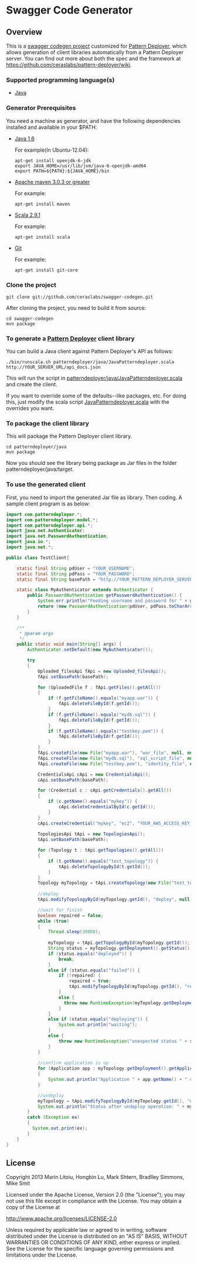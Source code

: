 # Swagger Code Generator

## Overview
This is a [swagger codegen project](https://github.com/wordnik/swagger-codegen) customized for [Pattern Deployer](https://github.com/ceraslabs/pattern-deployer), which allows generation of client libraries automatically from a 
Pattern Deployer server.  You can find out more about both the spec and the framework at https://github.com/ceraslabs/pattern-deployer/wiki.  

### Supported programming language(s)

* [Java](http://java.oracle.com)

### Generator Prerequisites
You need a machine as generator, and have the following dependencies installed and available in your $PATH:

* [Java 1.6](http://java.oracle.com)

  For example(In Ubuntu-12.04):
  ```
  apt-get install openjdk-6-jdk
  export JAVA_HOME=/usr/lib/jvm/java-6-openjdk-amd64
  export PATH=${PATH}:${JAVA_HOME}/bin
  ```

* [Apache maven 3.0.3 or greater](http://maven.apache.org/)

  For example:
  ```
  apt-get install maven
  ```

* [Scala 2.9.1](http://www.scala-lang.org)

  For example:
  ```
  apt-get install scala
  ```

* [Git](http://git-scm.com/)

  For example:
  ```
  apt-get install git-core
  ```

### Clone the project
```
git clone git://github.com/ceraslabs/swagger-codegen.git
```


After cloning the project, you need to build it from source:

```
cd swagger-codegen
mvn package
```

### To generate a [Pattern Deployer](https://github.com/ceraslabs/pattern-deployer) client library
You can build a Java client against Pattern Deployer's API as follows:

```
./bin/runscala.sh patterndeployer/java/JavaPatterndeployer.scala http://YOUR_SERVER_URL/api_docs.json
```

This will run the script in [patterndeployer/java/JavaPatterndeployer.scala](https://github.com/ceraslabs/swagger-codegen/blob/master/patterndeployer/java/JavaPatterndeployer.scala) and create the client.

If you want to override some of the defaults--like packages, etc.  For doing this, just modify the scala
script [JavaPatterndeployer.scala](https://github.com/ceraslabs/swagger-codegen/blob/master/patterndeployer/java/JavaPatterndeployer.scala) with the overrides you want.

### To package the client library

This will package the Pattern Deployer client library.  

```
cd patterndeployer/java
mvn package
```

Now you should see the library being package as Jar files in the folder patterndeployer/java/target.

### To use the generated client

First, you need to import the generated Jar file as library. Then coding. A sample client program is as below:

```java
import com.patterndeployer.*;
import com.patterndeployer.model.*;
import com.patterndeployer.api.*;
import java.net.Authenticator;
import java.net.PasswordAuthentication;
import java.io.*;
import java.net.*;

public class TestClient{

    static final String pdUser = "YOUR_USERNAME";
    static final String pdPass = "YOUR_PASSWORD";
    static final String basePath = "http://YOUR_PATTERN_DEPLOYER_SERVER/api";

    static class MyAuthenticator extends Authenticator {
        public PasswordAuthentication getPasswordAuthentication() {
            System.err.println("Feeding username and password for " + getRequestingScheme());
            return (new PasswordAuthentication(pdUser, pdPass.toCharArray()));
        }
    }

	/**
	 * @param args
	 */
	public static void main(String[] args) {
		Authenticator.setDefault(new MyAuthenticator());

		try 
		{		
			Uploaded_filesApi fApi = new Uploaded_filesApi();
			fApi.setBasePath(basePath);

			for (UploadedFile f : fApi.getFiles().getAll())
			{
				if (f.getFileName().equals("myapp.war")) {
					fApi.deleteFileById(f.getId());
				}
				if (f.getFileName().equals("mydb.sql")) {
					fApi.deleteFileById(f.getId());
				}
				if (f.getFileName().equals("testkey.pem")) {
					fApi.deleteFileById(f.getId());
				}
			}
			fApi.createFile(new File("myapp.war"), "war_file", null, null, null);
			fApi.createFile(new File("mydb.sql"), "sql_script_file", null, null, null);
			fApi.createFile(new File("testkey.pem"), "identity_file", null, "YOUR_KEY_PAIR_ID", "ec2");

			CredentialsApi cApi = new CredentialsApi();
			cApi.setBasePath(basePath);

			for (Credential c : cApi.getCredentials().getAll())
			{
				if (c.getName().equals("mykey")) {
					cApi.deleteCredentialById(c.getId());
				}
			}
			cApi.createCredential("mykey", "ec2", "YOUR_AWS_ACCESS_KEY_ID", "YOUR_AWS_SECRET_ACCESS_KEY", null, null, null, null);
			
			TopologiesApi tApi = new TopologiesApi();
			tApi.setBasePath(basePath);

			for (Topology t : tApi.getTopologies().getAll())
			{
				if (t.getName().equals("test_topology")) {
					tApi.deleteTopologyById(t.getId());
				}
			}
			Topology myTopology = tApi.createTopology(new File("test_topology.xml"), null, null, null);
			
			//deploy
			tApi.modifyTopologyById(myTopology.getId(), "deploy", null, null);

			//wait for finish
			boolean repaired = false;
			while (true)
			{
				Thread.sleep(30000);
				
				myTopology = tApi.getTopologyById(myTopology.getId());
				String status = myTopology.getDeployment().getStatus();
				if (status.equals("deployed")) {
					break;
				}
				else if (status.equals("failed")) {
					if (!repaired) {
						repaired = true;
						tApi.modifyTopologyById(myTopology.getId(), "repair", null, null);
					}
					else {
					  throw new RuntimeException(myTopology.getDeployment().getError());
					}
				}
				else if (status.equals("deploying")) {
					System.out.println("waiting");
				}
				else {
					throw new RuntimeException("unexpected status " + status);
				}
			}
			
			//confirm application is up
			for (Application app : myTopology.getDeployment().getApplications())
			{
				System.out.println("Application " + app.getName() + " deployed in " + app.getUrl());
			}

			//undeploy
			myTopology = tApi.modifyTopologyById(myTopology.getId(), "undeploy", null, null);
			System.out.println("Status after undeploy operation: " + myTopology.getDeployment().getStatus());
		} 
		catch (Exception ex)
		{
		  System.out.print(ex);
		}
	}
}
```

License
-------

Copyright 2013 Marin Litoiu, Hongbin Lu, Mark Shtern, Bradlley Simmons, Mike Smit

Licensed under the Apache License, Version 2.0 (the "License");
you may not use this file except in compliance with the License.
You may obtain a copy of the License at

  http://www.apache.org/licenses/LICENSE-2.0

Unless required by applicable law or agreed to in writing, software
distributed under the License is distributed on an "AS IS" BASIS,
WITHOUT WARRANTIES OR CONDITIONS OF ANY KIND, either express or implied.
See the License for the specific language governing permissions and
limitations under the License.

